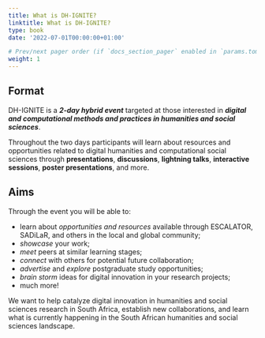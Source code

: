 ```yaml
---
title: What is DH-IGNITE?
linktitle: What is DH-IGNITE?
type: book
date: '2022-07-01T00:00:00+01:00'

# Prev/next pager order (if `docs_section_pager` enabled in `params.toml`)
weight: 1
---
```


## Format

DH-IGNITE is a _**2-day hybrid event**_ targeted at those interested in _**digital and computational methods and practices in humanities and social sciences**_.

Throughout the two days participants will learn about resources and opportunities related to digital humanities and computational social sciences through **presentations**, **discussions**, **lightning talks**, **interactive sessions**, **poster presentations**, and more.

## Aims

Through the event you will be able to:

- learn about _opportunities and resources_ available through ESCALATOR, SADiLaR, and others in the local and global community;
- _showcase_ your work;
- _meet_ peers at similar learning stages;
- _connect_ with others for potential future collaboration;
- _advertise_ and _explore_ postgraduate study opportunities;
- _brain storm_ ideas for digital innovation in your research projects;
- much more!

We want to help catalyze digital innovation in humanities and social sciences research in South Africa, establish new collaborations, and learn what is currently happening in the South African humanities and social sciences landscape.
